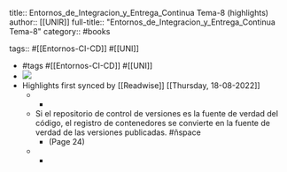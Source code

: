 title:: Entornos_de_Integracion_y_Entrega_Continua Tema-8 (highlights)
author:: [[UNIR]]
full-title:: "Entornos_de_Integracion_y_Entrega_Continua Tema-8"
category:: #books

tags:: #[[Entornos-CI-CD]] #[[UNI]]

- #tags #[[Entornos-CI-CD]] #[[UNI]]
- ![](https://readwise-assets.s3.amazonaws.com/media/uploaded_book_covers/profile_22942/435728cc-c310-465b-a48f-ec84ca431ab8.jpg)
- Highlights first synced by [[Readwise]] [[Thursday, 18-08-2022]]
	- -
	- Si el repositorio de control de versiones es la fuente de verdad del código, el registro de contenedores se convierte en la fuente de verdad de las versiones publicadas. #ñspace
		- (Page 24)
	- -